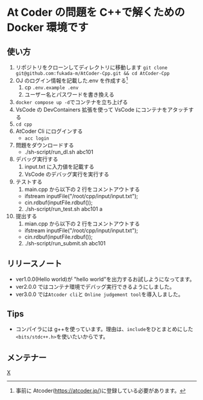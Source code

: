 # At Coder の問題を C++で解くための Docker 環境です

## 使い方

1. リポジトリをクローンしてディレクトリに移動します
   `git clone git@github.com:fukada-m/AtCoder-Cpp.git && cd AtCoder-Cpp`
2. OJ のログイン情報を記載した.env を作成する[^1]
   1. cp `.env.example .env`
   2. ユーザー名とパスワードを書き換える
3. `docker compose up -d`でコンテナを立ち上げる
4. VsCode の DevContainers 拡張を使って VsCode にコンテナをアタッチする
5. `cd cpp`
6. AtCoder Cli にログインする
   - `acc login`
7. 問題をダウンロードする
   - ./sh-script/run_dl.sh abc101
8. デバッグ実行する
   1. input.txt に入力値を記載する
   2. VsCode のデバッグ実行を実行する
9. テストする
   1. main.cpp から以下の 2 行をコメントアウトする
   - ifstream inputFile("/root/cpp/input/input.txt");
   - cin.rdbuf(inputFile.rdbuf());
   2. ./sh-script/run_test.sh abc101 a
10. 提出する
    1. mian.cpp から以下の 2 行をコメントアウトする
    - ifstream inputFile("/root/cpp/input/input.txt");
    - cin.rdbuf(inputFile.rdbuf());
    2. ./sh-script/run_submit.sh abc101

## リリースノート

- ver1.0.0(Hello world)が "hello world"を出力するお試しようになってます。
- ver2.0.0 ではコンテナ環境でデバッグ実行できるようにしました。
- ver3.0.0 では`Atcoder cli`と `Online judgement tool`を導入しました。

## Tips

- コンパイラには g++を使っています。理由は、`include`をひとまとめにした `<bits/stdc++.h>`を使いたいからです。

## メンテナー

[X](https://twitter.com/patch88888)

[^1]: 事前に Atcoder(https://atcoder.jp/)に登録している必要があります。
